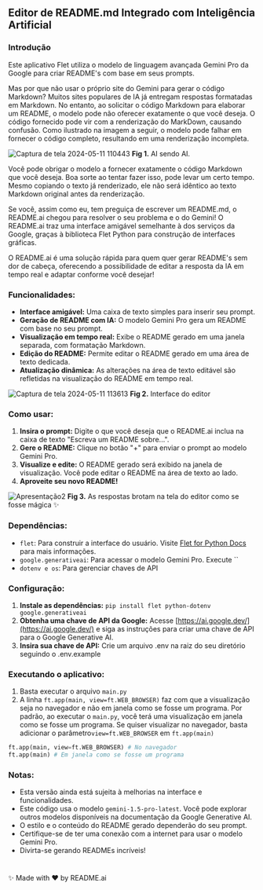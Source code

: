 ## Editor de README.md Integrado com Inteligência Artificial

### Introdução

Este aplicativo Flet utiliza o modelo de linguagem avançada Gemini Pro da Google para criar README's com base em seus prompts.

Mas por que não usar o próprio site do Gemini para gerar o código Markdown? Muitos sites populares de IA já entregam respostas formatadas em Markdown. No entanto, ao solicitar o código Markdown para elaborar um README, o modelo pode não oferecer exatamente o que você deseja. O código fornecido pode vir com a renderização do MarkDown, causando confusão. Como ilustrado na imagem a seguir, o modelo pode falhar em fornecer o código completo, resultando em uma renderização incompleta.


![Captura de tela 2024-05-11 110443](https://github.com/sans-script/README.ai/assets/84801905/16463ffd-9a98-401c-a33a-6c6a30c5d130)
**Fig 1.** AI sendo AI.

Você pode obrigar o modelo a fornecer exatamente o código Markdown que você deseja. Boa sorte ao tentar fazer isso, pode levar um certo tempo. Mesmo copiando o texto já renderizado, ele não será idêntico ao texto Markdown original antes da renderização.

Se você, assim como eu, tem preguiça de escrever um README.md, o README.ai chegou para resolver o seu problema e o do Gemini! O README.ai traz uma interface amigável semelhante à dos serviços da Google, graças à biblioteca Flet Python para construção de interfaces gráficas.

O README.ai é uma solução rápida para quem quer gerar README's sem dor de cabeça, oferecendo a possibilidade de editar a resposta da IA em tempo real e adaptar conforme você desejar!

### Funcionalidades:

- **Interface amigável:** Uma caixa de texto simples para inserir seu prompt.
- **Geração de README com IA:** O modelo Gemini Pro gera um README com base no seu prompt.
- **Visualização em tempo real:** Exibe o README gerado em uma janela separada, com formatação Markdown.
- **Edição do README:** Permite editar o README gerado em uma área de texto dedicada.
- **Atualização dinâmica:** As alterações na área de texto editável são refletidas na visualização do README em tempo real.

![Captura de tela 2024-05-11 113613](https://github.com/sans-script/README.ai/assets/84801905/d18af2b7-e0be-420f-879e-5a67f01c2833)
**Fig 2.** Interface do editor

### Como usar:

1. **Insira o prompt:** Digite o que você deseja que o README.ai inclua na caixa de texto "Escreva um README sobre...".
2. **Gere o README:** Clique no botão "+" para enviar o prompt ao modelo Gemini Pro.
3. **Visualize e edite:** O README gerado será exibido na janela de visualização. Você pode editar o README na área de texto ao lado. 
4. **Aproveite seu novo README!**


![Apresentação2](https://github.com/sans-script/README.ai/assets/84801905/e37dda9d-3a5a-40dc-8776-8a6eb29d3eda)
**Fig 3.** As respostas brotam na tela do editor como se fosse mágica ✨ 

### Dependências:

- `flet`: Para construir a interface do usuário. Visite [Flet for Python Docs](https://pypi.org/project/flet/) para mais informações.
- `google.generativeai`: Para acessar o modelo Gemini Pro. Execute ``
- `dotenv e os`: Para gerenciar chaves de API

### Configuração:

1. **Instale as dependências:** `pip install flet python-dotenv google.generativeai` 
2. **Obtenha uma chave de API da Google:** Acesse [https://ai.google.dev/](https://ai.google.dev/) e siga as instruções para criar uma chave de API para o Google Generative AI.
3. **Insira sua chave de API:** Crie um arquivo .env na raiz do seu diretório seguindo o .env.example

### Executando o aplicativo:

1. Basta executar o arquivo `main.py`
2. A linha `ft.app(main, view=ft.WEB_BROWSER)` faz com que a visualização seja no navegador e não em janela como se fosse um programa. Por padrão, ao executar o `main.py`, você terá uma visualização em janela como se fosse um programa. Se quiser visualizar no navegador, basta adicionar o parâmetro`view=ft.WEB_BROWSER` em `ft.app(main)`

```python
ft.app(main, view=ft.WEB_BROWSER) # No navegador
ft.app(main) # Em janela como se fosse um programa
```


### Notas:
- Esta versão ainda está sujeita  à melhorias na interface e funcionalidades.
- Este código usa o modelo `gemini-1.5-pro-latest`. Você pode explorar outros modelos disponíveis na documentação da Google Generative AI.
- O estilo e o conteúdo do README gerado dependerão do seu prompt.
- Certifique-se de ter uma conexão com a internet para usar o modelo Gemini Pro.
- Divirta-se gerando READMEs incríveis! 


#

✨ Made with ❤️ by README.ai
